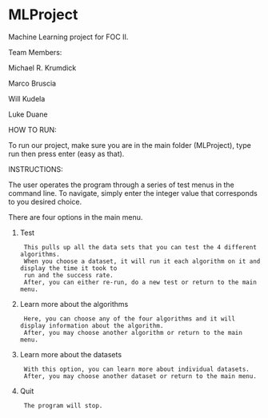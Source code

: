 MLProject
==============
Machine Learning project for FOC II.

Team Members:

Michael R. Krumdick

Marco Bruscia

Will Kudela

Luke Duane


HOW TO RUN:

To run our project, make sure you are in the main folder (MLProject), type run then press enter (easy as that).

INSTRUCTIONS:

The user operates the program through a series of test menus in the command line. To navigate, simply enter the integer value that corresponds to you desired choice.

There are four options in the main menu.

1) Test
	
        This pulls up all the data sets that you can test the 4 different algorithms. 
        When you choose a dataset, it will run it each algorithm on it and display the time it took to 
        run and the success rate. 
        After, you can either re-run, do a new test or return to the main menu.
	
2) Learn more about the algorithms
	
        Here, you can choose any of the four algorithms and it will display information about the algorithm. 
        After, you may choose another algorithm or return to the main menu.
	
3) Learn more about the datasets
	
        With this option, you can learn more about individual datasets. 
        After, you may choose another dataset or return to the main menu.
	
4) Quit
	
        The program will stop.

